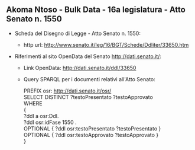 ## Akoma Ntoso - Bulk Data - 16a legislatura - Atto Senato n. 1550 ##

* Scheda del Disegno di Legge - Atto Senato n. 1550:
	* http url: http://www.senato.it/leg/16/BGT/Schede/Ddliter/33650.htm

* Riferimenti al sito OpenData del Senato http://dati.senato.it/:
	* Link OpenData: http://dati.senato.it/ddl/33650
	* Query SPARQL per i documenti relativi all'Atto Senato:

        PREFIX osr: <http://dati.senato.it/osr/>  
		SELECT DISTINCT ?testoPresentato ?testoApprovato  
		WHERE  
		{  
		    ?ddl a osr:Ddl.  
		    ?ddl osr:idFase 1550 .  
		    OPTIONAL { ?ddl osr:testoPresentato ?testoPresentato }  
		    OPTIONAL { ?ddl osr:testoApprovato ?testoApprovato }  
		}
		